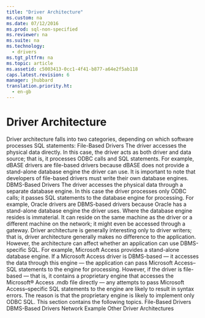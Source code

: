```yaml
---
title: "Driver Architecture"
ms.custom: na
ms.date: 07/12/2016
ms.prod: sql-non-specified
ms.reviewer: na
ms.suite: na
ms.technology: 
  - drivers
ms.tgt_pltfrm: na
ms.topic: article
ms.assetid: c5003413-0cc1-4f41-b877-a64e2f5ab118
caps.latest.revision: 6
manager: jhubbard
translation.priority.ht: 
  - en-gb
---
```

# Driver Architecture
<?xml version="1.0" encoding="utf-8"?>
<developerConceptualDocument xmlns="http://ddue.schemas.microsoft.com/authoring/2003/5" xmlns:xlink="http://www.w3.org/1999/xlink" xmlns:xsi="http://www.w3.org/2001/XMLSchema-instance" xsi:schemaLocation="http://ddue.schemas.microsoft.com/authoring/2003/5 http://dduestorage.blob.core.windows.net/ddueschema/developer.xsd">
  <introduction>
    <para>Driver architecture falls into two categories, depending on which software processes SQL statements:  </para>
    <list class="bullet">
      <listItem>
        <para>
          <legacyBold>File-Based Drivers</legacyBold> The driver accesses the physical data directly. In this case, the driver acts as both driver and data source; that is, it processes ODBC calls and SQL statements. For example, dBASE drivers are file-based drivers because dBASE does not provide a stand-alone database engine the driver can use. It is important to note that developers of file-based drivers must write their own database engines.</para>
      </listItem>
      <listItem>
        <para>
          <legacyBold>DBMS-Based Drivers</legacyBold> The driver accesses the physical data through a separate database engine. In this case the driver processes only ODBC calls; it passes SQL statements to the database engine for processing. For example, Oracle drivers are DBMS-based drivers because Oracle has a stand-alone database engine the driver uses. Where the database engine resides is immaterial. It can reside on the same machine as the driver or a different machine on the network; it might even be accessed through a gateway.</para>
      </listItem>
    </list>
    <para>Driver architecture is generally interesting only to driver writers; that is, driver architecture generally makes no difference to the application. However, the architecture can affect whether an application can use DBMS-specific SQL. For example, Microsoft Access provides a stand-alone database engine. If a Microsoft Access driver is DBMS-based — it accesses the data through this engine — the application can pass Microsoft Access–SQL statements to the engine for processing.</para>
    <para>However, if the driver is file-based — that is, it contains a proprietary engine that accesses the Microsoft® Access .mdb file directly — any attempts to pass Microsoft Access–specific SQL statements to the engine are likely to result in syntax errors. The reason is that the proprietary engine is likely to implement only ODBC SQL.</para>
    <para>This section contains the following topics.  </para>
    <list class="bullet">
      <listItem>
        <para>
          <legacyLink xlink:href="d92e0c5c-d176-4282-bbe1-d449e2223d50">File-Based Drivers</legacyLink>           </para>
      </listItem>
      <listItem>
        <para>
          <legacyLink xlink:href="e2208ee0-4cd6-4f0d-bb71-a0b54f7d9330">DBMS-Based Drivers</legacyLink>           </para>
      </listItem>
      <listItem>
        <para>
          <legacyLink xlink:href="e14ae90f-87b3-4bcf-b69a-1773e2c2a1c5">Network Example</legacyLink>           </para>
      </listItem>
      <listItem>
        <para>
          <legacyLink xlink:href="1cad06ee-5940-4361-8d01-7d850db1dd66">Other Driver Architectures</legacyLink>           </para>
      </listItem>
    </list>
  </introduction>
  <relatedTopics />
</developerConceptualDocument>